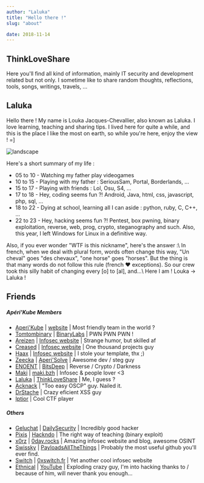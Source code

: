 ```yaml
---
author: "Laluka"
title: "Hello there !"
slug: "about"

date: 2018-11-14
---
```


## ThinkLoveShare

Here you'll find all kind of information, mainly IT security and development related but not only. I sometime like to share random thoughts, reflections, tools, songs, writings, travels, ...

## Laluka

Hello there ! My name is Louka Jacques-Chevallier, also known as Laluka. I love learning,
teaching and sharing tips. I lived here for quite a while, and this is the place I like the most on earth, so while you're here, enjoy the view ! =]

![landscape](/about/landscape.jpg)

Here's a short summary of my life :

-   05 to 10 - Watching my father play videogames
-   10 to 15 - Playing with my father : SeriousSam, Portal, Borderlands, ...
-   15 to 17 - Playing with friends : Lol, Osu, S4, ...
-   17 to 18 - Hey, coding seems fun ?! Android, Java, html, css, javascript, php, sql, ...
-   18 to 22 - Dying at school, learning all I can aside :  python, ruby, C, C++, ...
-   22 to 23 - Hey, hacking seems fun ?! Pentest, box pwning, binary exploitation, reverse, web, prog, crypto, steganography and such. Also, this year, I left Windows for Linux in a definitive way.

Also, if you ever wonder "WTF is this nickname", here's the answer :\\
In french, when we deal with plural form, words often change this way,
"Un cheval" goes "des chevaux", "one horse" goes "horses".
But the thing is that many words do not follow this rule (french ❤ exceptions).
So our crew took this silly habit of changing every [o] to [al], and...\\
Here I am ! Louka -> Laluka !


## Friends

##### Apéri'Kube Members

-   [Aperi'Kube](https://twitter.com/AperiKube) \| [website](http://www.aperikube.fr/) | Most friendly team in the world ?
-   [Tomtombinary](https://twitter.com/tomtombinary) \| [BinaryLabs](http://tomtombinary.xyz/) | PWN PWN PWN !
-   [Areizen](https://twitter.com/RomainKraft) \| [Infosec website](https://www.areizen.fr/) | Strange humor, but skilled af
-   [Creased](https://twitter.com/Creased_) \| [Infosec website](https://www.bmoine.fr) | One thousand projects guy
-   [Haax](https://twitter.com/Haaxmax) \| [Infosec website](https://haax.fr/) | I stole your template, thx ;)
-   [Zeecka](https://twitter.com/Zeecka_) \| [Aperi'Solve](https://www.aperisolve.fr/) | Awesome dev / steg guy
-   [ENOENT](https://twitter.com/ENOENT_) \| [BitsDeep](https://bitsdeep.com/) | Reverse / Crypto / Darkness
-   [Maki](https://twitter.com/AlanMarrec1) \|  [maki.bzh](https://maki.bzh/) | Infosec & people lover <3
-   [Laluka](https://twitter.com/TheLaluka) \|  [ThinkLoveShare](https://thinkloveshare.github.io) | Me, I guess ?
-   [Acknack](https://twitter.com/_ACKNAK_) | "Too easy OSCP" guy. Nailed it.
-   [DrStache](https://twitter.com/DrStache_) | Crazy eficient XSS guy
-   [Iptior](https://twitter.com/ErwanFily) | Cool CTF player

##### Others

-   [Geluchat](https://twitter.com/Geluchat) \| [DailySecurity](https://www.dailysecurity.fr/) | Incredibly good hacker
-   [Pixis](https://twitter.com/HackAndDo) \| [Hackndo](https://beta.hackndo.com/) | The right way of teaching (binary exploit)
-   [x0rz](https://twitter.com/x0rz) \| [0day.rocks](https://0day.rocks/) | Amazing infosec website and blog, awesome OSINT
-   [Swissky](https://twitter.com/pentest_swissky) \| [PayloadsAllTheThings](https://github.com/swisskyrepo/PayloadsAllTheThings) | Probably the most useful github you'll ever find.
-   [Switch](https://twitter.com/swuitch) \| [0xswitch.fr](https://0xswitch.fr) | Yet another cool infosec website
-   [Ethnical](https://twitter.com/EthnicalInfo) \| [YouTube](https://www.youtube.com/user/EthnicalNightamre) | Exploding crazy guy, I'm into hacking thanks to / because of him, will never thank you enough...
